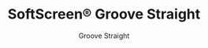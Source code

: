 ---
title: "SoftScreen® Groove Straight"
image_primary: "img/Arktura_SoftScreen_Groove_Straight-4-1600x1078.jpg"
image_secondary: "img/Arktura-SoftScreen-Groove-Straight-Web.jpg"
description: "Groove%20Straight%20wall%20panels%20and%20partitions%20give%20a%20subtle%20linear%20texture%20to%20spaces%20while%20creating%20a%20barrier%20from%20noise%20and%20air%20current.%20Choose%20from%203%20spacing%20options%20for%20its%20vertical%20lines%2C%20all%20providing%20acoustic%20comfort%20thanks%20to%20their%20Soft%20Sound%AE%uFE0F%20construction.%20And%20like%20the%20rest%20of%20the%20line%2C%20panels%20can%20be%20either%20fixed%20into%20place%20cable%20hung%2C%20wall%20mounted%2C%20or%20set%20on%20a%20track%20to%20serve%20as%20operable%20dividers.%20%A0"
designer: "Arktura"
subtitle: "Groove Straight"
href: "https://arktura.com/product/softscreen-groove-straight/"
tags: 
  - "arktura"
  - "Acoustic"
  - "Wall Panels"
  - "Partitions"
  - "wall-panels"
category: "wall-panels"
manufacturer: "Arktura"
slug: "/manufacturers/arktura/wall-panels/arktura-soft-screen-groove-straight"
---